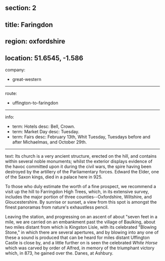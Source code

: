 section: 2
----
title: Faringdon
----
region: oxfordshire
----
location: 51.6545, -1.586
----
company:
- great-western
----
route:
- uffington-to-faringdon
----
info:
- term: Hotels
  desc: Bell, Crown.
- term: Market Day
  desc: Tuesday.
- term: Fairs
  desc: February 13th, Whit Tuesday, Tuesdays before and after Michaelmas, and October 29th.
----
text: Its church is a very ancient structure, erected on the hill, and contains within several noble monuments; whilst the exterior displays evidence of the havoc committed upon it during the civil wars, the spire having been destroyed by the artillery of the Parliamentary forces. Edward the Elder, one of the Saxon kings, died in a palace here in 925.

To those who duly estimate the worth of a fine prospect, we recommend a visit up the hill to Farringdon High Trees, which, in its extensive survey, includes the major portion of three counties--Oxfordshire, Wiltshire, and Gloucestershire. By sunrise or sunset, a view from this spot is amongst the finest panoramas from nature's exhaustless pencil.

Leaving the station, and progressing on an ascent of about "seven feet in a mile, we are carried on an embankment past the village of Baulking, about two miles distant from which is Kingston Lisle, with its celebrated "Blowing Stone," in which there are several apertures, and by blowing into any one of these a sound is produced that can be heard for miles distant Uffington Castle is close by, and a little further on is seen the celebrated *White Horse* which was carved by order of Alfred, in memory of the triumphant victory which, in 873, he gained over the. Danes, at Ashbury.
